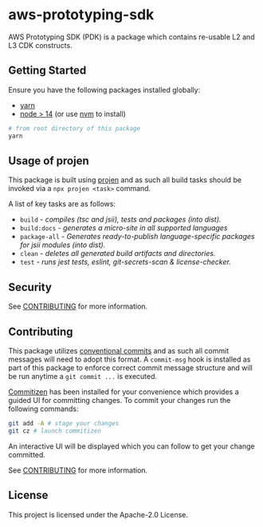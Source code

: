 # aws-prototyping-sdk

AWS Prototyping SDK (PDK) is a package which contains re-usable L2 and L3 CDK constructs.

## Getting Started

Ensure you have the following packages installed globally:

* [yarn](https://classic.yarnpkg.com/lang/en/docs/install/#mac-stable)
* [node > 14](https://nodejs.org/en/download/package-manager/) (or use [nvm](https://github.com/nvm-sh/nvm#installing-and-updating) to install)

```bash
# from root directory of this package
yarn
```

## Usage of projen

This package is built using [projen](https://github.com/projen/projen) and as such all build tasks should be invoked
via a `npx projen <task>` command.

A list of key tasks are as follows:

* `build` - *compiles (tsc and jsii), tests and packages (into dist).*
* `build:docs` - *generates a micro-site in all supported languages*
* `package-all` - *Generates ready-to-publish language-specific packages for jsii modules (into dist).*
* `clean` - *deletes all generated build artifacts and directories.*
* `test` - *runs jest tests, eslint, git-secrets-scan & license-checker.*

## Security

See [CONTRIBUTING](CONTRIBUTING.md#security-issue-notifications) for more information.

## Contributing

This package utilizes [conventional commits](https://www.conventionalcommits.org/en/v1.0.0/) and as such all
commit messages will need to adopt this format. A `commit-msg` hook is installed as part of this package to
enforce correct commit message structure and will be run anytime a `git commit ...` is executed.

[Commitizen](https://github.com/commitizen/cz-cli) has been installed for your convenience which provides a guided UI
for committing changes. To commit your changes run the following commands:

```bash
git add -A # stage your changes
git cz # launch commitizen
```

An interactive UI will be displayed which you can follow to get your change committed.

See [CONTRIBUTING](CONTRIBUTING.md) for more information.

## License

This project is licensed under the Apache-2.0 License.

